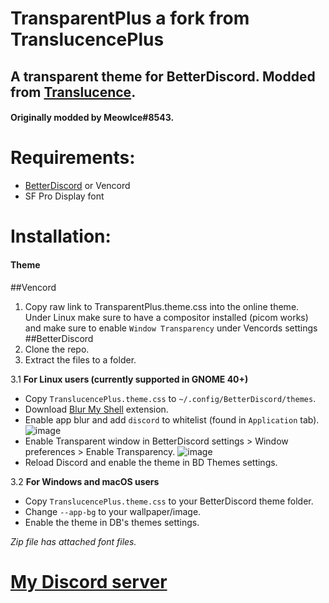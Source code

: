 # TransparentPlus a fork from TranslucencePlus
## A transparent theme for BetterDiscord. Modded from [Translucence](https://betterdiscord.app/theme/Translucence).
#### Originally modded by MeowIce#8543.


# Requirements:
- [BetterDiscord](https://betterdiscord.app/) or Vencord
- SF Pro Display font

# Installation:
#### Theme
##Vencord
1. Copy raw link to TransparentPlus.theme.css into the online theme.
   Under Linux make sure to have a compositor installed (picom works) and make sure to enable `Window Transparency` under Vencords settings
##BetterDiscord
1. Clone the repo.
2. Extract the files to a folder.

3.1 **For Linux users (currently supported in GNOME 40+)**
- Copy `TranslucencePlus.theme.css` to `~/.config/BetterDiscord/themes`.
- Download [Blur My Shell](https://extensions.gnome.org/extension/3193/blur-my-shell/) extension.
- Enable app blur and add `discord` to whitelist (found in `Application` tab).
![image](https://user-images.githubusercontent.com/70711319/168983786-e38ef486-717c-41f9-a283-7889c1e532e0.png)
- Enable Transparent window in BetterDiscord settings > Window preferences > Enable Transparency.
![image](https://user-images.githubusercontent.com/70711319/168984207-3b09e0c5-eddb-4b6b-b224-f2b8b4682ec0.png)
- Reload Discord and enable the theme in BD Themes settings.

3.2 **For Windows and macOS users**
- Copy `TranslucencePlus.theme.css` to your BetterDiscord theme folder.
- Change `--app-bg` to your wallpaper/image.
- Enable the theme in DB's themes settings.

*Zip file has attached font files.*

# [My Discord server](https://discord.gg/YHsw9aDzG5)
